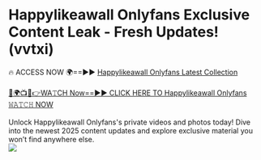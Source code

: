 # Happylikeawall Onlyfans Exclusive Content Leak - Fresh Updates! (vvtxi)

🔥 ACCESS NOW 🌍==►► <a href="https://tinyurl.com/kvy9nzfs" rel="nofollow">Happylikeawall Onlyfans Latest Collection</a>
<br><br>
[🔴🌍📺📱👉WA𝚃CH Now==►► CLICK HERE TO Happylikeawall Onlyfans 𝚆𝙰𝚃𝙲𝙷 NOW](https://tinyurl.com/kvy9nzfs)
<br><br>
Unlock Happylikeawall Onlyfans's private videos and photos today! Dive into the newest 2025 content updates and explore exclusive material you won’t find anywhere else.
<br>
<a href="https://tinyurl.com/kvy9nzfs" rel="nofollow" data-target="animated-image.originalLink"><img src="https://camo.githubusercontent.com/8a4f000d20f83aca3bf7ec5f350d767afa0574a8a352519fd8cfa583a6f93a33/68747470733a2f2f692e696d6775722e636f6d2f644a486b345a712e676966" data-canonical-src="https://i.imgur.com/dJHk4Zq.gif" style="max-width: 100%; display: inline-block;" data-target="animated-image.originalImage"></a>
<br>
